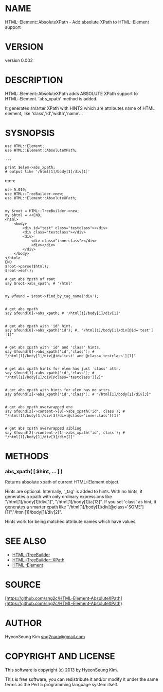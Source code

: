 # NAME

HTML::Element::AbsoluteXPath - Add absolute XPath to HTML::Element support

# VERSION

version 0.002

# DESCRIPTION

HTML::Element::AbsoluteXPath adds ABSOLUTE XPath support to HTML::Element.
'abs\_xpath' method is added.

It generates smarter XPath with HINTS which are attributes name of HTML element, like 'class','id','width','name'...

# SYSNOPSIS

    use HTML::Element;
    use HTML::Element::AbsoluteXPath;

    ...

    print $elem->abs_xpath;
    # output like '/html[1]/body[1]/div[1]'

more

    use 5.010;
    use HTML::TreeBuilder->new;
    use HTML::Element::AbsoluteXPath;
    

    my $root = HTML::TreeBuilder->new;
    my $html = <<END;
    <html>
        <body>
            <div id="test" class="testclass"></div>
            <div class="testclass"></div>
            <div>
                <div class="innerclass"></div>
                <div></div>
            </div>
        </body>
    </html>
    END
    $root->parse($html);
    $root->eof();

    # get abs xpath of root
    say $root->abs_xpath; # '/html' 
    

    my @found = $root->find_by_tag_name('div');
    

    # get abs xpath
    say $found[0]->abs_xpath; # '/html[1]/body[1]/div[1]' 
    

    # get abs xpath with 'id' hint.
    say $found[0]->abs_xpath('id'); #, "/html[1]/body[1]/div[@id='test'][1]"
    

    # get abs xpath with 'id' and 'class' hints.
    say $found[0]->abs_xpath('id','class'); # "/html[1]/body[1]/div[@id='test' and @class='testclass'][1]"
    

    # get abs xpath hints for elem has just 'class' attr.
    say $found[1]->abs_xpath('id','class'); # "/html[1]/body[1]/div[@class='testclass'][2]"
    

    # get abs xpath with hints for elem has no attrs
    say $found[2]->abs_xpath('id','class'); # "/html[1]/body[1]/div[3]"
    

    # get abs xpath overwrapped one
    say $found[2]->content->[0]->abs_xpath('id','class'); # "/html[1]/body[1]/div[3]/div[@class='innerclass'][1]"
    

    # get abs xpath overwrapped sibling
    say $found[2]->content->[1]->abs_xpath('id','class'); # "/html[1]/body[1]/div[3]/div[2]"

# METHODS

### abs\_xpath( \[ $hint, ... \] )

Returns absolute xpath of current HTML::Element object.

Hints are optional. Internally, '\_tag' is added to hints.
With no hints, it generates a xpath with only ordinary expressions like "/html\[1\]/body\[1\]/div\[1\]", "/html\[1\]/body\[1\]/a\[13\]".
If you set 'class' as hint, it generates a smarter xpath like "/html\[1\]/body\[1\]/div\[@class='SOME'\]\[1\]","/html\[1\]/body\[1\]/div\[2\]".

Hints work for being matched attribute names which have values.

# SEE ALSO

- [HTML::TreeBuilder](http://search.cpan.org/perldoc?HTML::TreeBuilder)
- [HTML::TreeBuilder::XPath](http://search.cpan.org/perldoc?HTML::TreeBuilder::XPath)
- [HTML::Element](http://search.cpan.org/perldoc?HTML::Element)

# SOURCE

[https://github.com/sng2c/HTML-Element-AbsoluteXPath](https://github.com/sng2c/HTML-Element-AbsoluteXPath)

# AUTHOR

HyeonSeung Kim <sng2nara@gmail.com>

# COPYRIGHT AND LICENSE

This software is copyright (c) 2013 by HyeonSeung Kim.

This is free software; you can redistribute it and/or modify it under
the same terms as the Perl 5 programming language system itself.
